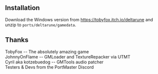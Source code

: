 ## Installation
Download the Windows version from https://tobyfox.itch.io/deltarune and unzip to `ports/deltarune/gamedata`.

## Thanks
TobyFox -- The absolutely amazing game  
JohnnyOnFlame -- GMLoader and TextureRepacker via UTMT  
Cyril aka kotzebuedog -- GMTools audio patcher  
Testers & Devs from the PortMaster Discord